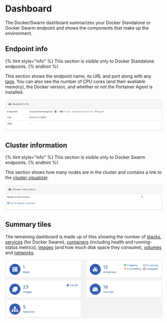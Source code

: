 # Dashboard

The Docker/Swarm dashboard summarizes your Docker Standalone or Docker Swarm endpoint and shows the components that make up the environment. 

## Endpoint info

{% hint style="info" %}
This section is visible only to Docker Standalone endpoints.
{% endhint %}

This section shows the endpoint name, its URL and port along with any [tags](../../admin/endpoints/tags.md#tagging-an-endpoint). You can also see the number of CPU cores \(and their available memory\), the Docker version, and whether or not the Portainer Agent is installed.

![](../../.gitbook/assets/dashboard-endpointinfo.png)

## Cluster information

{% hint style="info" %}
This section is visible only to Docker Swarm endpoints.
{% endhint %}

This section shows how many nodes are in the cluster and contains a link to the [cluster visualizer](swarm/cluster-visualizer.md).

![](../../.gitbook/assets/dashboard-clusterinfo.png)

## Summary tiles

The remaining dashboard is made up of tiles showing the number of [stacks](stacks/), [services](services/) \(for Docker Swarm\), [containers](containers/) \(including health and running-status metrics\), [images](images/) \(and how much disk space they consume\), [volumes](volumes/) and [networks](networks/).

![](../../.gitbook/assets/dashboard-summarytiles.png)



